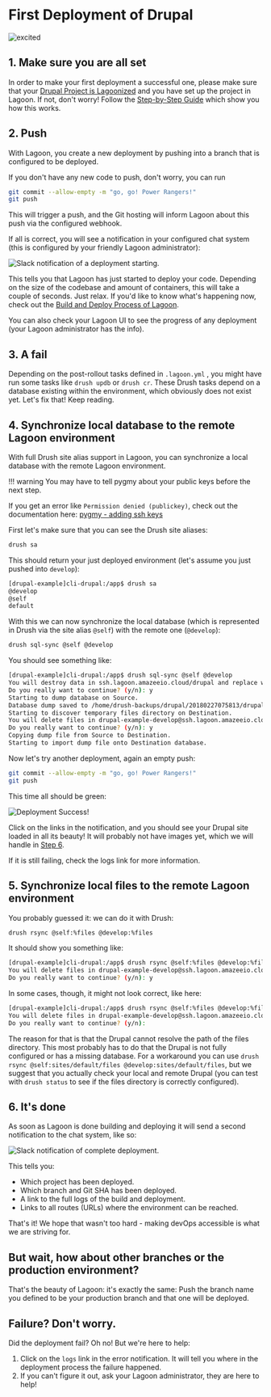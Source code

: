 # First Deployment of Drupal

![excited](https://i.giphy.com/media/7kVRZwYRwF1ok/giphy-downsized.gif)

## 1. Make sure you are all set

In order to make your first deployment a successful one, please make sure that your [Drupal Project is Lagoonized](../using-lagoon-the-basics/setup-project.md) and you have set up the project in Lagoon. If not, don't worry! Follow the [Step-by-Step Guide](step-by-step-getting-drupal-ready-to-run-on-lagoon.md) which show you how this works.

## 2. Push

With Lagoon, you create a new deployment by pushing into a branch that is configured to be deployed.

If you don't have any new code to push, don't worry, you can run

```bash title="Git push"
git commit --allow-empty -m "go, go! Power Rangers!"
git push
```

This will trigger a push, and the Git hosting will inform Lagoon about this push via the configured webhook.

If all is correct, you will see a notification in your configured chat system \(this is configured by your friendly Lagoon administrator\):

![Slack notification of a deployment starting.](./first_deployment_slack_start.jpg)

This tells you that Lagoon has just started to deploy your code. Depending on the size of the codebase and amount of containers, this will take a couple of seconds. Just relax. If you'd like to know what's happening now, check out the [Build and Deploy Process of Lagoon](../using-lagoon-the-basics/build-and-deploy-process.md).

You can also check your Lagoon UI to see the progress of any deployment \(your Lagoon administrator has the info\).

## 3. A fail

Depending on the post-rollout tasks defined in `.lagoon.yml` , you might have run some tasks like `drush updb` or `drush cr`. These Drush tasks depend on a database existing within the environment, which obviously does not exist yet. Let's fix that! Keep reading.

## 4. Synchronize local database to the remote Lagoon environment

With full Drush site alias support in Lagoon, you can synchronize a local database with the remote Lagoon environment.

!!! warning
    You may have to tell pygmy about your public keys before the next step.

If you get an error like `Permission denied (publickey)`, check out the documentation here: [pygmy - adding ssh keys](https://pygmy.readthedocs.io/en/master/ssh_agent)

First let's make sure that you can see the Drush site aliases:

```bash title="Get site aliases"
drush sa
```

This should return your just deployed environment \(let's assume you just pushed into `develop`\):

```bash title="Returned site aliases"
[drupal-example]cli-drupal:/app$ drush sa
@develop
@self
default
```

With this we can now synchronize the local database \(which is represented in Drush via the site alias `@self`\) with the remote one \(`@develop`\):

```bash title="Drush sql-sync"
drush sql-sync @self @develop
```

You should see something like:

```bash title="Drush sql-sync results"
[drupal-example]cli-drupal:/app$ drush sql-sync @self @develop
You will destroy data in ssh.lagoon.amazeeio.cloud/drupal and replace with data from drupal.
Do you really want to continue? (y/n): y
Starting to dump database on Source.                                                                              [ok]
Database dump saved to /home/drush-backups/drupal/20180227075813/drupal_20180227_075815.sql.gz               [success]
Starting to discover temporary files directory on Destination.                                                    [ok]
You will delete files in drupal-example-develop@ssh.lagoon.amazeeio.cloud:/tmp/drupal_20180227_075815.sql.gz and replace with data from /home/drush-backups/drupal/20180227075813/drupal_20180227_075815.sql.gz
Do you really want to continue? (y/n): y
Copying dump file from Source to Destination.                                                                     [ok]
Starting to import dump file onto Destination database.
```

Now let's try another deployment, again an empty push:

```bash title="Git push"
git commit --allow-empty -m "go, go! Power Rangers!"
git push
```

This time all should be green:

![Deployment Success!](./first_deployment_slack_success.jpg)

Click on the links in the notification, and you should see your Drupal site loaded in all its beauty! It will probably not have images yet, which we will handle in [Step 6](first-deployment-of-drupal.md#6-synchronize-local-files-to-the-remote-lagoon-environment).

If it is still failing, check the logs link for more information.

## 5. Synchronize local files to the remote Lagoon environment

You probably guessed it: we can do it with Drush:

```bash title="Drush rsync"
drush rsync @self:%files @develop:%files
```

It should show you something like:

```bash title="Drush rsync results"
[drupal-example]cli-drupal:/app$ drush rsync @self:%files @develop:%files
You will delete files in drupal-example-develop@ssh.lagoon.amazeeio.cloud:/app/web/sites/default/files and replace with data from /app/web/sites/default/files/
Do you really want to continue? (y/n): y
```

In some cases, though, it might not look correct, like here:

```bash title="Drush rsync results"
[drupal-example]cli-drupal:/app$ drush rsync @self:%files @develop:%files
You will delete files in drupal-example-develop@ssh.lagoon.amazeeio.cloud:'/app/web/%files' and replace with data from '/app/web/%files'/
Do you really want to continue? (y/n):
```

The reason for that is that the Drupal cannot resolve the path of the files directory. This most probably has to do that the Drupal is not fully configured or has a missing database. For a workaround you can use `drush rsync @self:sites/default/files @develop:sites/default/files`, but we suggest that you actually check your local and remote Drupal \(you can test with `drush status` to see if the files directory is correctly configured\).

## 6. It's done

As soon as Lagoon is done building and deploying it will send a second notification to the chat system, like so:

![Slack notification of complete deployment.](./first_deployment_slack_2nd_success.jpg)

This tells you:

* Which project has been deployed.
* Which branch and Git SHA has been deployed.
* A link to the full logs of the build and deployment.
* Links to all routes \(URLs\) where the environment can be reached.

That's it! We hope that wasn't too hard - making devOps accessible is what we are striving for.

## But wait, how about other branches or the production environment?

That's the beauty of Lagoon: it's exactly the same: Push the branch name you defined to be your production branch and that one will be deployed.

## Failure? Don't worry.

Did the deployment fail? Oh no! But we're here to help:

1. Click on the `logs` link in the error notification. It will tell you where in the deployment process the failure happened.
2. If you can't figure it out, ask your Lagoon administrator, they are here to help!
